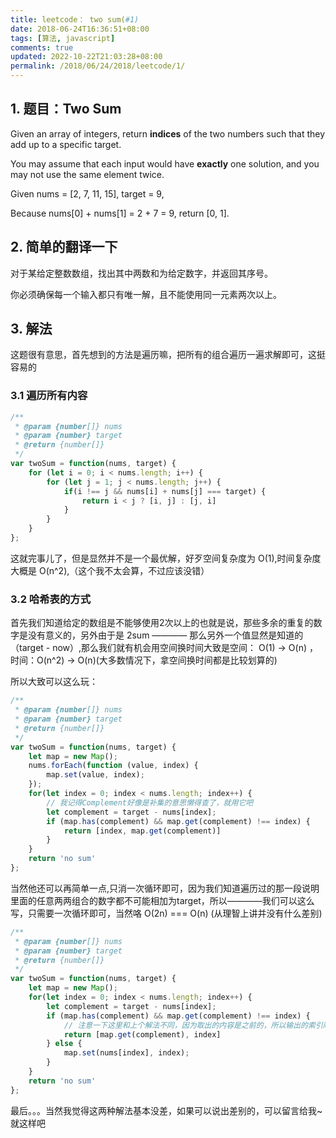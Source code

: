```yaml
---
title: leetcode： two sum(#1)
date: 2018-06-24T16:36:51+08:00
tags: [算法, javascript]
comments: true
updated: 2022-10-22T21:03:28+08:00
permalink: /2018/06/24/2018/leetcode/1/
---
```


## 1. 题目：Two Sum

Given an array of integers, return **indices** of the two numbers such that they add up to a specific target.

You may assume that each input would have **exactly** one solution, and you may not use the same element twice.

Given nums = [2, 7, 11, 15], target = 9,

Because nums[0] + nums[1] = 2 + 7 = 9,
return [0, 1].

## 2. 简单的翻译一下

对于某给定整数数组，找出其中两数和为给定数字，并返回其序号。

你必须确保每一个输入都只有唯一解，且不能使用同一元素两次以上。

## 3. 解法

这题很有意思，首先想到的方法是遍历嘛，把所有的组合遍历一遍求解即可，这挺容易的

### 3.1 遍历所有内容

```javascript
/**
 * @param {number[]} nums
 * @param {number} target
 * @return {number[]}
 */
var twoSum = function(nums, target) {
    for (let i = 0; i < nums.length; i++) {
        for (let j = 1; j < nums.length; j++) {
            if(i !== j && nums[i] + nums[j] === target) {
                return i < j ? [i, j] : [j, i] 
            }
        }
    }
};
```

这就完事儿了，但是显然并不是一个最优解，好歹空间复杂度为 O(1),时间复杂度大概是 O(n^2),（这个我不太会算，不过应该没错）

### 3.2 哈希表的方式

首先我们知道给定的数组是不能够使用2次以上的也就是说，那些多余的重复的数字是没有意义的，另外由于是 2sum ———— 那么另外一个值显然是知道的（target - now）,那么我们就有机会用空间换时间大致是空间： O(1) -> O(n) ，时间：O(n^2) -> O(n)(大多数情况下，拿空间换时间都是比较划算的)

所以大致可以这么玩：

```javascript
/**
 * @param {number[]} nums
 * @param {number} target
 * @return {number[]}
 */
var twoSum = function(nums, target) {
    let map = new Map();
    nums.forEach(function (value, index) {
        map.set(value, index);
    });
    for(let index = 0; index < nums.length; index++) {
        // 我记得Complement好像是补集的意思懒得查了，就用它吧
        let complement = target - nums[index];
        if (map.has(complement) && map.get(complement) !== index) {
            return [index, map.get(complement)]
        }
    }
    return 'no sum'
};
```

当然他还可以再简单一点,只消一次循环即可，因为我们知道遍历过的那一段说明里面的任意两两组合的数字都不可能相加为target，所以————我们可以这么写，只需要一次循环即可，当然咯 O(2n) === O(n) (从理智上讲并没有什么差别)


```javascript
/**
 * @param {number[]} nums
 * @param {number} target
 * @return {number[]}
 */
var twoSum = function(nums, target) {
    let map = new Map();
    for(let index = 0; index < nums.length; index++) {
        let complement = target - nums[index];
        if (map.has(complement) && map.get(complement) !== index) {
            // 注意一下这里和上个解法不同，因为取出的内容是之前的，所以输出的索引顺序需要反过来
            return [map.get(complement), index]
        } else {
            map.set(nums[index], index);
        }
    }
    return 'no sum'
};
```

最后。。。当然我觉得这两种解法基本没差，如果可以说出差别的，可以留言给我~就这样吧


